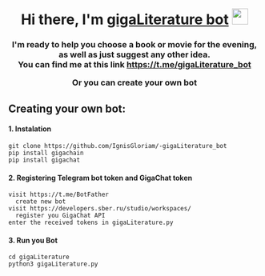 <h1 align="center">Hi there, I'm <a href="https://t.me/gigaLiterature_bot" target="_blank">gigaLiterature bot</a> 
<img src="https://github.com/blackcater/blackcater/raw/main/images/Hi.gif" height="32"/></h1>
<h3 align="center">I'm ready to help you choose a book or movie for the evening, as well as just suggest any other idea.  <br/>
  You can find me at this link <a href="https://t.me/gigaLiterature_bot" target="_blank">https://t.me/gigaLiterature_bot</a>   <br/>

Or you can create your own bot
<h2 align="left">Creating your own bot: </h2>

<h4> 1. Instalation </h4>
<pre><code>git clone https://github.com/IgnisGloriam/-gigaLiterature_bot
pip install gigachain
pip install gigachat
</code></pre>

<h4> 2. Registering Telegram bot token and GigaChat token </h4>
<pre><code>visit https://t.me/BotFather
  create new bot
visit https://developers.sber.ru/studio/workspaces/
  register you GigaChat API
enter the received tokens in gigaLiterature.py
</code></pre>

<h4> 3. Run you Bot </h4>
<pre><code>cd gigaLiterature
python3 gigaLiterature.py
</code></pre>
